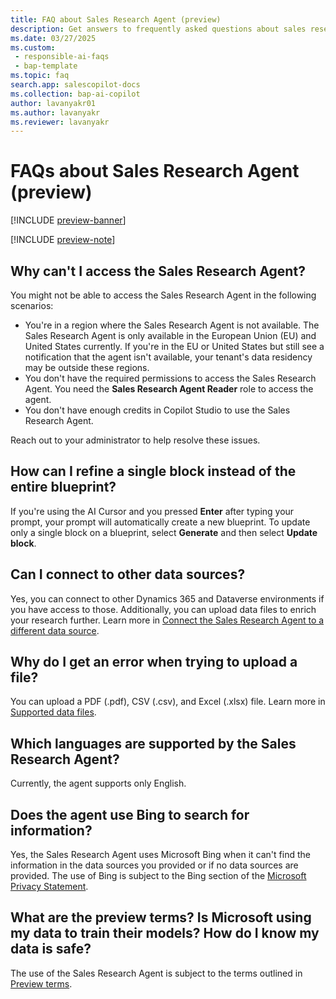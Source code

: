 ```yaml
---
title: FAQ about Sales Research Agent (preview)
description: Get answers to frequently asked questions about sales research agent in Dynamics 365 Sales.
ms.date: 03/27/2025
ms.custom:
 - responsible-ai-faqs
 - bap-template
ms.topic: faq
search.app: salescopilot-docs
ms.collection: bap-ai-copilot
author: lavanyakr01
ms.author: lavanyakr
ms.reviewer: lavanyakr
---
```


# FAQs about Sales Research Agent (preview)

[!INCLUDE [preview-banner](~/../shared-content/shared/preview-includes/preview-banner.md)]

[!INCLUDE [preview-note](~/../shared-content/shared/preview-includes/preview-note.md)]


## Why can't I access the Sales Research Agent?

You might not be able to access the Sales Research Agent in the following scenarios:

- You're in a region where the Sales Research Agent is not available. The Sales Research Agent is only available in the European Union (EU) and United States currently. If you're in the EU or United States but still see a notification that the agent isn't available, your tenant's data residency may be outside these regions.
- You don't have the required permissions to access the Sales Research Agent. You need the **Sales Research Agent Reader** role to access the agent. 
- You don't have enough credits in Copilot Studio to use the Sales Research Agent.

Reach out to your administrator to help resolve these issues.

## How can I refine a single block instead of the entire blueprint?

If you're using the AI Cursor and you pressed **Enter** after typing your prompt, your prompt will automatically create a new blueprint. To update only a single block on a blueprint, select **Generate** and then select **Update block**.

## Can I connect to other data sources?

Yes, you can connect to other Dynamics 365 and Dataverse environments if you have access to those. Additionally, you can upload data files to enrich your research further. Learn more in [Connect the Sales Research Agent to a different data source](sales-research-agent-connect-data.md).

## Why do I get an error when trying to upload a file?

You can upload a PDF (.pdf), CSV (.csv), and Excel (.xlsx) file. Learn more in [Supported data files](sales-research-agent-connect-data.md#supported-data-files).

## Which languages are supported by the Sales Research Agent?

Currently, the agent supports only English.

## Does the agent use Bing to search for information?

Yes, the Sales Research Agent uses Microsoft Bing when it can't find the information in the data sources you provided or if no data sources are provided. The use of Bing is subject to the Bing section of the [Microsoft Privacy Statement](https://privacy.microsoft.com/privacystatement).

## What are the preview terms? Is Microsoft using my data to train their models? How do I know my data is safe?

The use of the Sales Research Agent is subject to the terms outlined in [Preview terms](https://go.microsoft.com/fwlink/?linkid=2189520).
